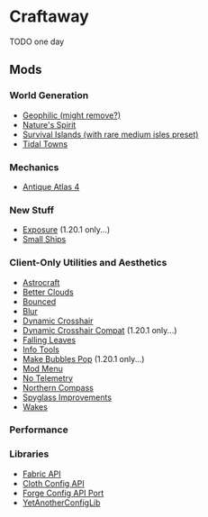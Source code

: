 # Craftaway

TODO one day

## Mods

### World Generation

- [Geophilic (might remove?)](https://modrinth.com/datapack/geophilic)
- [Nature's Spirit](https://modrinth.com/mod/natures-spirit)
- [Survival Islands (with rare medium isles preset)](https://modrinth.com/mod/survival-islands)
- [Tidal Towns](https://modrinth.com/datapack/tidal-towns)

### Mechanics

- [Antique Atlas 4](https://modrinth.com/mod/antique-atlas-4)

### New Stuff

- [Exposure](https://modrinth.com/mod/exposure) (1.20.1 only...)
- [Small Ships](https://modrinth.com/mod/small-ships)

### Client-Only Utilities and Aesthetics

- [Astrocraft](https://modrinth.com/mod/astrocraft)
- [Better Clouds](https://modrinth.com/mod/better-clouds)
- [Bounced](https://modrinth.com/mod/bounced)
- [Blur](https://modrinth.com/mod/blur-fabric)
- [Dynamic Crosshair](https://modrinth.com/mod/dynamiccrosshair)
- [Dynamic Crosshair Compat](https://modrinth.com/mod/dynamiccrosshaircompat) (1.20.1 only...)
- [Falling Leaves](https://modrinth.com/mod/fallingleaves)
- [Info Tools](https://modrinth.com/datapack/info-tools)
- [Make Bubbles Pop](https://modrinth.com/mod/make_bubbles_pop) (1.20.1 only...)
- [Mod Menu](https://modrinth.com/mod/modmenu)
- [No Telemetry](https://modrinth.com/mod/no-telemetry)
- [Northern Compass](https://modrinth.com/mod/northerncompass)
- [Spyglass Improvements](https://modrinth.com/mod/spyglass-improvements)
- [Wakes](https://modrinth.com/mod/wakes)

### Performance

### Libraries

- [Fabric API](https://modrinth.com/mod/fabric-api)
- [Cloth Config API](https://modrinth.com/mod/cloth-config)
- [Forge Config API Port](https://modrinth.com/mod/forge-config-api-port)
- [YetAnotherConfigLib](https://modrinth.com/mod/yacl)
